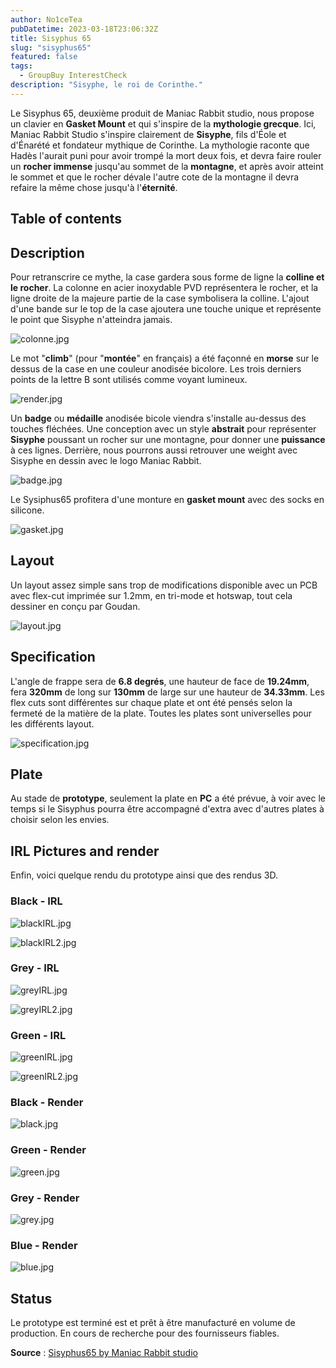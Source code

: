 ```yaml
---
author: No1ceTea
pubDatetime: 2023-03-18T23:06:32Z
title: Sisyphus 65
slug: "sisyphus65"
featured: false
tags:
  - GroupBuy InterestCheck
description: "Sisyphe, le roi de Corinthe."
---
```


Le Sisyphus 65, deuxième produit de Maniac Rabbit studio, nous propose un clavier en **Gasket Mount** et qui s'inspire de la **mythologie grecque**. Ici, Maniac Rabbit Studio s'inspire clairement de **Sisyphe**, fils d'Éole et d'Énarété et fondateur mythique de Corinthe. La mythologie raconte que Hadès l'aurait puni pour avoir trompé la mort deux fois, et devra faire rouler un **rocher immense** jusqu'au sommet de la **montagne**, et après avoir atteint le sommet et que le rocher dévale l'autre cote de la montagne il devra refaire la même chose jusqu'à l'**éternité**.

## Table of contents

## Description

Pour retranscrire ce mythe, la case gardera sous forme de ligne la **colline et le rocher**. La colonne en acier inoxydable PVD représentera le rocher, et la ligne droite de la majeure partie de la case symbolisera la colline. L'ajout d'une bande sur le top de la case ajoutera une touche unique et représente le point que Sisyphe n'atteindra jamais.

![colonne.jpg](/groupbuy/sisyphus-65/colonne.jpg)

Le mot "**climb**" (pour "**montée**" en français) a été façonné en **morse** sur le dessus de la case en une couleur anodisée bicolore. Les trois derniers points de la lettre B sont utilisés comme voyant lumineux.

![render.jpg](/groupbuy/sisyphus-65/render.jpg)

Un **badge** ou **médaille** anodisée bicole viendra s'installe au-dessus des touches fléchées. Une conception avec un style **abstrait** pour représenter **Sisyphe** poussant un rocher sur une montagne, pour donner une **puissance** à ces lignes. Derrière, nous pourrons aussi retrouver une weight avec Sisyphe en dessin avec le logo Maniac Rabbit.

![badge.jpg](/groupbuy/sisyphus-65/badge.jpg)

Le Sysiphus65 profitera d'une monture en **gasket mount** avec des socks en silicone.

![gasket.jpg](/groupbuy/sisyphus-65/gasket.jpg)

## Layout

Un layout assez simple sans trop de modifications disponible avec un PCB avec flex-cut imprimée sur 1.2mm, en tri-mode et hotswap, tout cela dessiner en conçu par Goudan.

![layout.jpg](/groupbuy/sisyphus-65/layout.jpg)

## Specification

L'angle de frappe sera de **6.8 degrés**, une hauteur de face de **19.24mm**, fera **320mm** de long sur **130mm** de large sur une hauteur de **34.33mm**. Les flex cuts sont différentes sur chaque plate et ont été pensés selon la fermeté de la matière de la plate. Toutes les plates sont universelles pour les différents layout.

![specification.jpg](/groupbuy/sisyphus-65/specification.jpg)

## Plate

Au stade de **prototype**, seulement la plate en **PC** a été prévue, à voir avec le temps si le Sisyphus pourra être accompagné d'extra avec d'autres plates à choisir selon les envies.

## IRL Pictures and render

Enfin, voici quelque rendu du prototype ainsi que des rendus 3D.

### Black - IRL

![blackIRL.jpg](/groupbuy/sisyphus-65/blackIRL.jpg)

![blackIRL2.jpg](/groupbuy/sisyphus-65/blackIRL2.jpg)

### Grey - IRL

![greyIRL.jpg](/groupbuy/sisyphus-65/greyIRL.jpg)

![greyIRL2.jpg](/groupbuy/sisyphus-65/greyIRL2.jpg)

### Green - IRL

![greenIRL.jpg](/groupbuy/sisyphus-65/greenIRL.jpg)

![greenIRL2.jpg](/groupbuy/sisyphus-65/greenIRL2.jpg)

### Black - Render

![black.jpg](/groupbuy/sisyphus-65/black.jpg)

### Green - Render

![green.jpg](/groupbuy/sisyphus-65/green.jpg)

### Grey - Render

![grey.jpg](/groupbuy/sisyphus-65/grey.jpg)

### Blue - Render

![blue.jpg](/groupbuy/sisyphus-65/blue.jpg)

## Status

Le prototype est terminé est et prêt à être manufacturé en volume de production. En cours de recherche pour des fournisseurs fiables.

**Source** : [Sisyphus65 by Maniac Rabbit studio](https://geekhack.org/index.php?topic=119447.0)
